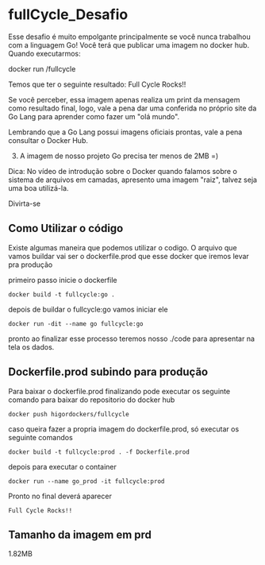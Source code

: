 # fullCycle_Desafio
Esse desafio é muito empolgante principalmente se você nunca trabalhou com a linguagem Go!
Você terá que publicar uma imagem no docker hub. Quando executarmos:

docker run <seu-user>/fullcycle

Temos que ter o seguinte resultado: Full Cycle Rocks!!

Se você perceber, essa imagem apenas realiza um print da mensagem como resultado final, logo, vale a pena dar uma conferida no próprio site da Go Lang para aprender como fazer um "olá mundo".

Lembrando que a Go Lang possui imagens oficiais prontas, vale a pena consultar o Docker Hub.

3) A imagem de nosso projeto Go precisa ter menos de 2MB =)

Dica: No vídeo de introdução sobre o Docker quando falamos sobre o sistema de arquivos em camadas, apresento uma imagem "raiz", talvez seja uma boa utilizá-la.

Divirta-se

## Como Utilizar o código
Existe algumas maneira que podemos utilizar o codigo. O arquivo que vamos buildar vai ser o dockerfile.prod que esse docker que iremos levar pra produção

primeiro passo inicie o dockerfile
```
docker build -t fullcycle:go .
```
depois de buildar o fullcycle:go vamos iniciar ele 

```
docker run -dit --name go fullcycle:go
```
pronto ao finalizar esse processo teremos nosso ./code para apresentar na tela os dados.

## Dockerfile.prod subindo para produção

Para baixar o dockerfile.prod finalizando pode executar os seguinte comando para baixar do repositorio do docker hub 

```
docker push higordockers/fullcycle
```
caso queira fazer a propria imagem do dockerfile.prod, só executar os seguinte comandos

```
docker build -t fullcycle:prod . -f Dockerfile.prod
```
depois para executar o container 

```
docker run --name go_prod -it fullcycle:prod
```
Pronto no final deverá aparecer 

```
Full Cycle Rocks!!
```
## Tamanho da imagem em prd

1.82MB